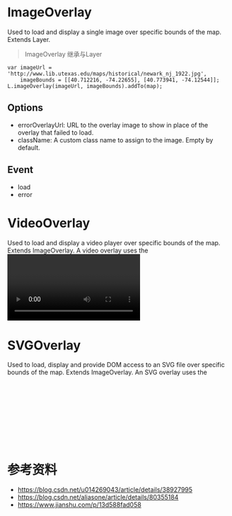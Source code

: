 # ImageOverlay
Used to load and display a single image over specific bounds of the map. Extends Layer.
> ImageOverlay 继承与Layer


```
var imageUrl = 'http://www.lib.utexas.edu/maps/historical/newark_nj_1922.jpg',
    imageBounds = [[40.712216, -74.22655], [40.773941, -74.12544]];
L.imageOverlay(imageUrl, imageBounds).addTo(map);

```
## Options
- errorOverlayUrl: URL to the overlay image to show in place of the overlay that failed to load.
- className: A custom class name to assign to the image. Empty by default.


## Event

- load
- error

# VideoOverlay
Used to load and display a video player over specific bounds of the map. Extends ImageOverlay. A video overlay uses the <video> HTML5 element.

# SVGOverlay
Used to load, display and provide DOM access to an SVG file over specific bounds of the map. Extends ImageOverlay. An SVG overlay uses the <svg> element.


# 参考资料

-  https://blog.csdn.net/u014269043/article/details/38927995
-  https://blog.csdn.net/aliasone/article/details/80355184
-  https://www.jianshu.com/p/13d588fad058